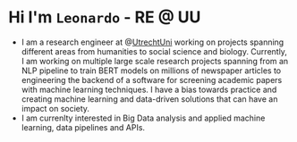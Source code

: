 # Hi I'm `Leonardo` - RE @ UU

<!--
**leonardovida/leonardovida** is a ✨ _special_ ✨ repository because its `README.md` (this file) appears on your GitHub profile.-->

- I am a research engineer at @[UtrechtUni](https://github.com/UtrechtUniversity) working on projects spanning different areas from humanities to social science and biology. Currently, I am working on multiple large scale research projects spanning from an NLP pipeline to train BERT models on millions of newspaper articles to engineering the backend of a software for screening academic papers with machine learning techniques. I have a bias towards practice and creating machine learning and data-driven solutions that can have an impact on society.
- I am currenlty interested in Big Data analysis and applied machine learning, data pipelines and APIs.

